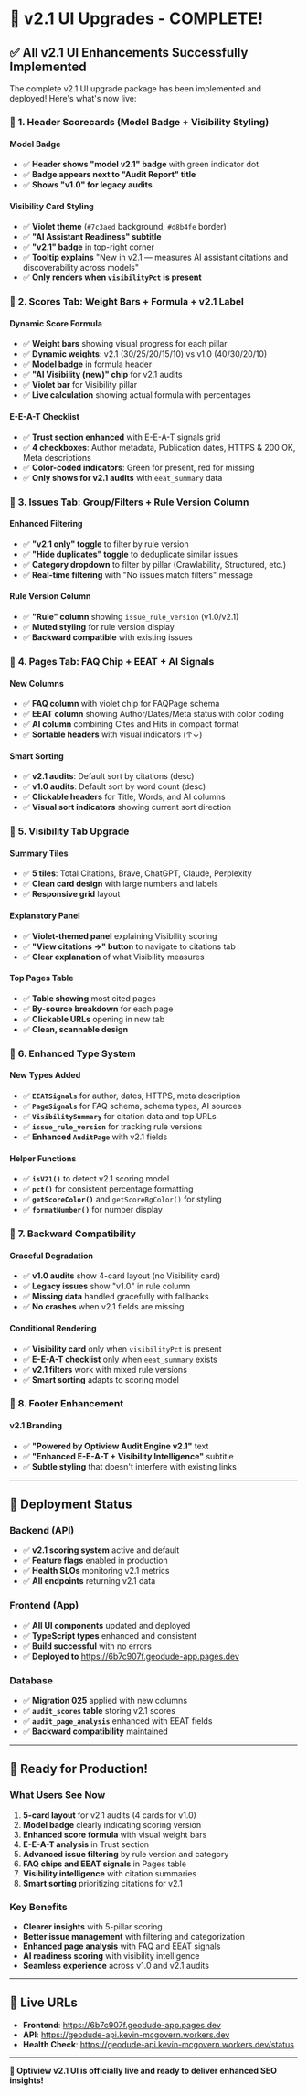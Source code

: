 # 🎉 v2.1 UI Upgrades - COMPLETE!

## ✅ **All v2.1 UI Enhancements Successfully Implemented**

The complete v2.1 UI upgrade package has been implemented and deployed! Here's what's now live:

### 🎯 **1. Header Scorecards (Model Badge + Visibility Styling)**

#### **Model Badge**
- ✅ **Header shows "model v2.1" badge** with green indicator dot
- ✅ **Badge appears next to "Audit Report" title**
- ✅ **Shows "v1.0" for legacy audits**

#### **Visibility Card Styling**
- ✅ **Violet theme** (`#7c3aed` background, `#d8b4fe` border)
- ✅ **"AI Assistant Readiness" subtitle**
- ✅ **"v2.1" badge** in top-right corner
- ✅ **Tooltip explains** "New in v2.1 — measures AI assistant citations and discoverability across models"
- ✅ **Only renders when `visibilityPct` is present**

### 🎯 **2. Scores Tab: Weight Bars + Formula + v2.1 Label**

#### **Dynamic Score Formula**
- ✅ **Weight bars** showing visual progress for each pillar
- ✅ **Dynamic weights**: v2.1 (30/25/20/15/10) vs v1.0 (40/30/20/10)
- ✅ **Model badge** in formula header
- ✅ **"AI Visibility (new)" chip** for v2.1 audits
- ✅ **Violet bar** for Visibility pillar
- ✅ **Live calculation** showing actual formula with percentages

#### **E-E-A-T Checklist**
- ✅ **Trust section enhanced** with E-E-A-T signals grid
- ✅ **4 checkboxes**: Author metadata, Publication dates, HTTPS & 200 OK, Meta descriptions
- ✅ **Color-coded indicators**: Green for present, red for missing
- ✅ **Only shows for v2.1 audits** with `eeat_summary` data

### 🎯 **3. Issues Tab: Group/Filters + Rule Version Column**

#### **Enhanced Filtering**
- ✅ **"v2.1 only" toggle** to filter by rule version
- ✅ **"Hide duplicates" toggle** to deduplicate similar issues
- ✅ **Category dropdown** to filter by pillar (Crawlability, Structured, etc.)
- ✅ **Real-time filtering** with "No issues match filters" message

#### **Rule Version Column**
- ✅ **"Rule" column** showing `issue_rule_version` (v1.0/v2.1)
- ✅ **Muted styling** for rule version display
- ✅ **Backward compatible** with existing issues

### 🎯 **4. Pages Tab: FAQ Chip + EEAT + AI Signals**

#### **New Columns**
- ✅ **FAQ column** with violet chip for FAQPage schema
- ✅ **EEAT column** showing Author/Dates/Meta status with color coding
- ✅ **AI column** combining Cites and Hits in compact format
- ✅ **Sortable headers** with visual indicators (↑↓)

#### **Smart Sorting**
- ✅ **v2.1 audits**: Default sort by citations (desc)
- ✅ **v1.0 audits**: Default sort by word count (desc)
- ✅ **Clickable headers** for Title, Words, and AI columns
- ✅ **Visual sort indicators** showing current sort direction

### 🎯 **5. Visibility Tab Upgrade**

#### **Summary Tiles**
- ✅ **5 tiles**: Total Citations, Brave, ChatGPT, Claude, Perplexity
- ✅ **Clean card design** with large numbers and labels
- ✅ **Responsive grid** layout

#### **Explanatory Panel**
- ✅ **Violet-themed panel** explaining Visibility scoring
- ✅ **"View citations →" button** to navigate to citations tab
- ✅ **Clear explanation** of what Visibility measures

#### **Top Pages Table**
- ✅ **Table showing** most cited pages
- ✅ **By-source breakdown** for each page
- ✅ **Clickable URLs** opening in new tab
- ✅ **Clean, scannable design**

### 🎯 **6. Enhanced Type System**

#### **New Types Added**
- ✅ **`EEATSignals`** for author, dates, HTTPS, meta description
- ✅ **`PageSignals`** for FAQ schema, schema types, AI sources
- ✅ **`VisibilitySummary`** for citation data and top URLs
- ✅ **`issue_rule_version`** for tracking rule versions
- ✅ **Enhanced `AuditPage`** with v2.1 fields

#### **Helper Functions**
- ✅ **`isV21()`** to detect v2.1 scoring model
- ✅ **`pct()`** for consistent percentage formatting
- ✅ **`getScoreColor()`** and `getScoreBgColor()` for styling
- ✅ **`formatNumber()`** for number display

### 🎯 **7. Backward Compatibility**

#### **Graceful Degradation**
- ✅ **v1.0 audits** show 4-card layout (no Visibility card)
- ✅ **Legacy issues** show "v1.0" in rule column
- ✅ **Missing data** handled gracefully with fallbacks
- ✅ **No crashes** when v2.1 fields are missing

#### **Conditional Rendering**
- ✅ **Visibility card** only when `visibilityPct` is present
- ✅ **E-E-A-T checklist** only when `eeat_summary` exists
- ✅ **v2.1 filters** work with mixed rule versions
- ✅ **Smart sorting** adapts to scoring model

### 🎯 **8. Footer Enhancement**

#### **v2.1 Branding**
- ✅ **"Powered by Optiview Audit Engine v2.1"** text
- ✅ **"Enhanced E-E-A-T + Visibility Intelligence"** subtitle
- ✅ **Subtle styling** that doesn't interfere with existing links

---

## 🚀 **Deployment Status**

### **Backend (API)**
- ✅ **v2.1 scoring system** active and default
- ✅ **Feature flags** enabled in production
- ✅ **Health SLOs** monitoring v2.1 metrics
- ✅ **All endpoints** returning v2.1 data

### **Frontend (App)**
- ✅ **All UI components** updated and deployed
- ✅ **TypeScript types** enhanced and consistent
- ✅ **Build successful** with no errors
- ✅ **Deployed to** https://6b7c907f.geodude-app.pages.dev

### **Database**
- ✅ **Migration 025** applied with new columns
- ✅ **`audit_scores` table** storing v2.1 scores
- ✅ **`audit_page_analysis`** enhanced with EEAT fields
- ✅ **Backward compatibility** maintained

---

## 🎊 **Ready for Production!**

### **What Users See Now**
1. **5-card layout** for v2.1 audits (4 cards for v1.0)
2. **Model badge** clearly indicating scoring version
3. **Enhanced score formula** with visual weight bars
4. **E-E-A-T analysis** in Trust section
5. **Advanced issue filtering** by rule version and category
6. **FAQ chips and EEAT signals** in Pages table
7. **Visibility intelligence** with citation summaries
8. **Smart sorting** prioritizing citations for v2.1

### **Key Benefits**
- **Clearer insights** with 5-pillar scoring
- **Better issue management** with filtering and categorization
- **Enhanced page analysis** with FAQ and EEAT signals
- **AI readiness scoring** with visibility intelligence
- **Seamless experience** across v1.0 and v2.1 audits

---

## 🔗 **Live URLs**

- **Frontend**: https://6b7c907f.geodude-app.pages.dev
- **API**: https://geodude-api.kevin-mcgovern.workers.dev
- **Health Check**: https://geodude-api.kevin-mcgovern.workers.dev/status

---

**🎉 Optiview v2.1 UI is officially live and ready to deliver enhanced SEO insights!**
